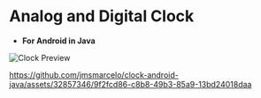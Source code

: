 # Analog and Digital Clock
- **For Android in Java**

![Clock Preview](https://github.com/jmsmarcelo/clock-android-java/assets/32857346/f2ce5394-68db-49eb-aa5e-5ccf103e9251)

https://github.com/jmsmarcelo/clock-android-java/assets/32857346/9f2fcd86-c8b8-49b3-85a9-13bd24018daa

